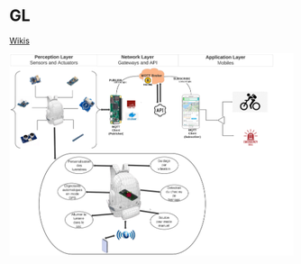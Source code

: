 # GL

[Wikis](https://github.com/AlaYounes/GL/wiki)

![Ocs-Architecture](images/Ocs-Architecture.png)
